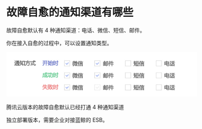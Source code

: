 # 故障自愈的通知渠道有哪些

故障自愈默认有 4 种通知渠道：电话、微信、短信、邮件。

你在接入自愈的过程中，可以设置通知类型。

![](../assets/14955241327247.jpg)

腾讯云版本的故障自愈默认已经打通 4 种通知渠道

独立部署版本，需要企业对接蓝鲸的 ESB。
